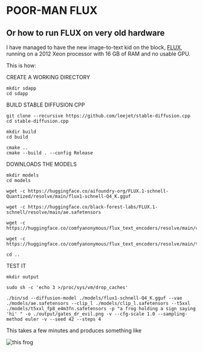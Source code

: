 # POOR-MAN FLUX
## Or how to run FLUX on very old hardware

I have managed to have the new image-to-text kid on the block, [FLUX](https://huggingface.co/black-forest-labs/FLUX.1-schnell), running on a 2012 Xeon processor with 16 GB of RAM and no usable GPU.

This is how:

CREATE A WORKING DIRECTORY

```
mkdir sdapp
cd sdapp
```

BUILD STABLE DIFFUSION CPP

```
git clone --recursive https://github.com/leejet/stable-diffusion.cpp
cd stable-diffusion.cpp

mkdir build
cd build

cmake ..
cmake --build . --config Release
```

DOWNLOADS THE MODELS

```
mkdir models
cd models

wget -c https://huggingface.co/aifoundry-org/FLUX.1-schnell-Quantized/resolve/main/flux1-schnell-Q4_K.gguf

wget -c https://huggingface.co/black-forest-labs/FLUX.1-schnell/resolve/main/ae.safetensors

wget -c https://huggingface.co/comfyanonymous/flux_text_encoders/resolve/main/clip_l.safetensors

wget -c https://huggingface.co/comfyanonymous/flux_text_encoders/resolve/main/t5xxl_fp8_e4m3fn.safetensors

cd ..
```

TEST IT

```
mkdir output

sudo sh -c 'echo 3 >/proc/sys/vm/drop_caches'

./bin/sd --diffusion-model ./models/flux1-schnell-Q4_K.gguf --vae ./models/ae.safetensors --clip_l ./models/clip_l.safetensors --t5xxl ./models/t5xxl_fp8_e4m3fn.safetensors -p "a frog holding a sign saying 'hi' " -o ./output/gates_dr_evil.png -v --cfg-scale 1.0 --sampling-method euler -v --seed 42 --steps 4
```
This takes a few minutes and produces something like

![this frog](https://huggingface.co/aifoundry-org/FLUX.1-schnell-Quantized/resolve/main/examples/flux_frog_Q4_K.png)

